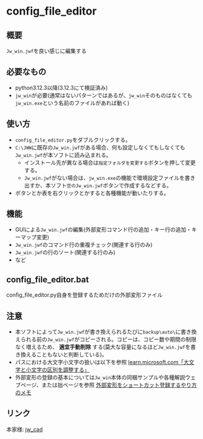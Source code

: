 # config_file_editor

## 概要
`Jw_win.jwf`を良い感じに編集する

## 必要なもの
- python3.12.3以降(3.12.3にて検証済み)
- `jw_win`が必要(通常はないパターンではあるが、`jw_win`そのものはなくても`jw_win.exe`という名前のファイルがあれば動く)

## 使い方
- `config_file_editor.py`をダブルクリックする。
- `C:\JWW`に既存の`Jw_win.jwf`がある場合、何も設定しなくてもしなくても`Jw_win.jwf`が本ソフトに読み込まれる。
    - インストール先が異なる場合は`指定フォルダを変更する`ボタンを押して変更する。
    - `Jw_win.jwf`がない場合は、`jw_win.exe`の機能で環境設定ファイルを書き出すか、本ソフト`空のJw_win.jwf`ボタンで作成するなどする。
- ボタンとか表を右クリックとかすると各種機能が動いたりする。

## 機能
- GUIによる`Jw_win.jwf`の編集(外部変形コマンド行の追加・キー行の追加・キーマップ変更)
- `Jw_win.jwf`のコマンド行の重複チェック(関連する行のみ)
- `Jw_win.jwf`の行のソート(関連する行のみ)
- など

## config_file_editor.bat
config_file_editor.py自身を登録するためだけの外部変形ファイル

## 注意
- 本ソフトによって`Jw_win.jwf`が書き換えられるたびに`backup\auto\`に書き換えられる前の`Jw_win.jwf`がコピーされる。コピーは、コピー数や期間の制限なく増えるため、 **適宜手動削除** する(莫大な容量になるほど`Jw_win.jwf`を書き換えることもないと判断している)。
- パスにおける大文字小文字の扱いは以下を参照 [learn.microsoft.com「大文字と小文字の区別を調整する」](https://learn.microsoft.com/ja-jp/windows/wsl/case-sensitivity)
- 外部変形の登録の基本については`Jw_win`本体の同梱サンプルや各種解説ウェブページ、または拙ページを参照 [外部変形をショートカット登録するやり方のメモ](https://github.com/yy-mitsumura/yy-mitsumura.github.io/blob/main/gaihen_syotoka.md)

## リンク
本家様: [jw_cad](https://www.jwcad.net/index.htm)